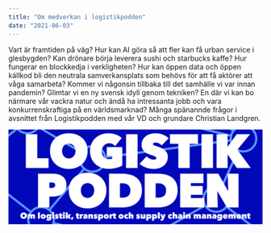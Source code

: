 ```yaml
---
title: "Om medverkan i logistikpodden"
date: "2021-06-03"
---
```


Vart är framtiden på väg? Hur kan AI göra så att fler kan få urban service i glesbygden? Kan drönare börja leverera sushi och starbucks kaffe? Hur fungerar en blockkedja i verkligheten? Hur kan öppen data och öppen källkod bli den neutrala samverkansplats som behövs för att få aktörer att våga samarbeta? Kommer vi någonsin tillbaka till det samhälle vi var innan pandemin? Glimtar vi en ny svensk idyll genom tekniken? En där vi kan bo närmare vår vackra natur och ändå ha intressanta jobb och vara konkurrenskraftiga på en världsmarknad? Många spänannde frågor i avsnittet från Logistikpodden med vår VD och grundare Christian Landgren.

<img src='../../assets/image/png/logistikpodden.png'/>
